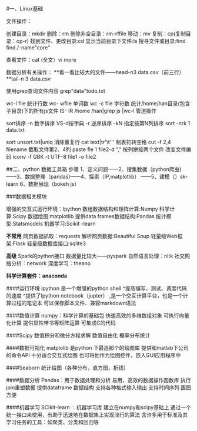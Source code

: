 #一、Linux基础

文件操作：

创建目录：mkdir 
删除：rm
删除非空目录：rm-rffile
移动：mv
复制：cp(复制目录：cp-r)
找到文件、更改目录:cd
显示当前目录下文件:ls
搜寻文件或目录:find  find./-name"core"

查看文件：cat (全文）vi more

数据分析有关操作：
**看一看比较大的文件——head-n3 data.csv（前三行）
**tail-n 3 data.csv

使用grep查询文件内容
grep"data"todo.txt

wc-l file 统计行数
wc- wfile 单词数
wc -c file 字符数
统计/home/han目录(包含子目录)下的所有js文件
IS- IR /home /han|grep js |wc-l 管道操作

sort排序
-n 数字排序 VS-d按字典
-r 逆序排序
-kN 指定按第N列排序
sort -nrk 1 data.txt

sort unsort.txt|uniq 消除重复行
cat text|tr'\t''' 制表符转空格
cut -f 2,4 filename  截取文件第2、4列
paste fle 1 file2-d "," 按列拼接两个文件
改变文件编码
iconv -f GBK -t UTF-8 file1 -o file2


##二、python 数据工具箱
步骤 1、定义问题——2、搜集数据（python爬虫)——3、数据整理（pandas)——4、探索（IP,matplotlib） ——5、建模（）sk-learn
6、数据展现（bokeh  js） 

###数据相关模块

增强的交互式运行环境：Ipython
数组数据结构和矩阵计算:Numpy
科学计算:Scipy
数据绘图:matplotlib
提供data frames数据结构:Pandas
统计模型:Statsmodels
机器学习:Scikit -learn

**不常用**
网页数据抓取：requests
解析网页数据:Beautiful Soup
轻量级Web框架:Flask
轻量级数据库接口:sqlite3

**高级**
Spark的python接口 数据量比较大——pyspark
自然语言处理：nltk
社交网络分析：network
深度学习：theano

**科学计算套件：anaconda**


####运行环境
ipython 是一个增强的python shell
^提高编写、测试、调度代码的速度
^提供了Ipython notebook（jupter） ,是一个交互计算平台，也是一个计算过程的笔记本
可以保存脚本文件、兼容markdown语法

####数值计算
numpy：科学计算的基础包
快速高效的多维数组对象
可执行向量化计算
提供显性带书等矩阵运算
可集成C的代码

####Scipy
数值积分和微分方程求解
数值自由化
概率分布统计

####数据可视化
matplolib 是python 下最追那个的绘图库
提供和matlab下公司的命令API
十分适合交互式绘图
也可将他作为绘图控件，嵌入GUI应用程序中

####Seaborn 统计绘图（各种分布，直方图，折线）

####数据分析
Pandas：用于数据处理和分析
易用，高效的数据操作函数库
执行join重塑数据
提供dataframe 数据结构
支持各种格式输入输出
支持时间序列
画图方便

####机器学习
SCikit-learn ：机器学习库
建立在numpy和scipy基础上
通过一个统一接口来使用，有助于迅速地在数据集上实现流行的算法
含许多用于标准及其学习任务的工具：如聚类、分类和回归等



